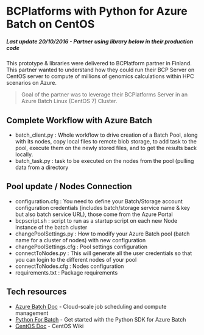 # BCPlatforms with Python for Azure Batch on CentOS
##### Last update 20/10/2016 - Partner using library below in their production code 

This prototype & libraries were delivered to BCPlatform partner in Finland. This partner wanted to understand how they could run their BCP Server on CentOS server to compute of millions of genomics calculations within HPC scenarios on Azure.

> Goal of the partner was to leverage their BCPlatforms Server in an Azure Batch Linux (CentOS 7) Cluster.

## Complete Workflow with Azure Batch 
  - batch_client.py : Whole workflow to drive creation of a Batch Pool, along with its nodes, copy local files to remote blob storage, to add task to the pool, execute them on the newly stored files, and to get the results back locally.
  - batch_task.py : task to be executed on the nodes from the pool (pulling data from a directory
  
## Pool update / Nodes Connection 
  - configuration.cfg : You need to define your Batch/Storage account configuration credentials (includes batch/storage service name & key but also batch service URL), those come from the Azure Portal
  - bcpscript.sh : script to run as a startup script on each new Node instance of the batch cluster
  - changePoolSettings.py : How to modify your Azure Batch pool (batch name for a cluster of nodes) with new configuration
  - changePoolSettings.cfg : Pool settings configuration
  - connectToNodes.py : This will generate all the user credentials so that you can login to the different nodes of your pool
  - connectToNodes.cfg : Nodes configuration
  - requirements.txt : Package requirements

## Tech resources
* [Azure Batch Doc] - Cloud-scale job scheduling and compute management
* [Python For Batch] - Get started with the Python SDK for Azure Batch
* [CentOS Doc] - CentOS Wiki

[Azure Batch Doc]: <https://azure.microsoft.com/en-us/documentation/services/batch/>
[Python For Batch]: <https://azure.microsoft.com/en-us/documentation/articles/batch-python-tutorial/>
[CentOS Doc]: <https://wiki.centos.org/Documentation>
